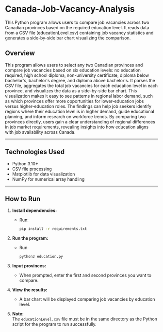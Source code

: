 # Canada-Job-Vacancy-Analysis
This Python program allows users to compare job vacancies across two Canadian provinces based on the required education level. It reads data from a CSV file (educationLevel.csv) containing job vacancy statistics and generates a side-by-side bar chart visualizing the comparison.



## Overview

This program allows users to select any two Canadian provinces and compare job vacancies based on six education levels: no education required, high school diploma, non-university certificate, diploma below bachelor's, bachelor's degree, and diploma above bachelor's. It parses the CSV file, aggregates the total job vacancies for each education level in each province, and visualizes the data as a side-by-side bar chart. This visualization makes it easy to see patterns in regional labor demand, such as which provinces offer more opportunities for lower-education jobs versus higher-education roles. The findings can help job seekers identify regions where their education level is in higher demand, guide educational planning, and inform research on workforce trends. By comparing two provinces directly, users gain a clear understanding of regional differences in job market requirements, revealing insights into how education aligns with job availability across Canada.

---

## Technologies Used

- Python 3.10+  
- CSV file processing  
- Matplotlib for data visualization  
- NumPy for numerical array handling  

---

## How to Run

1. **Install dependencies:**
   - Run:
     ```bash
     pip install -r requirements.txt
     ```

2. **Run the program:**
   - Run:
     ```bash
     python3 education.py
     ```

3. **Input provinces:**
   - When prompted, enter the first and second provinces you want to compare.

4. **View the results:**
   - A bar chart will be displayed comparing job vacancies by education level.

5. **Note:**  
   The `educationLevel.csv` file must be in the same directory as the Python script for the program to run successfully.
